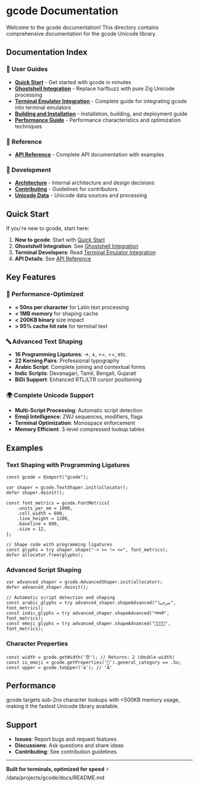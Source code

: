 # gcode Documentation

Welcome to the gcode documentation! This directory contains comprehensive documentation for the gcode Unicode library.

## Documentation Index

### 📖 User Guides

- **[Quick Start](quickstart.md)** - Get started with gcode in minutes
- **[Ghostshell Integration](ghostshell-integration.md)** - Replace harfbuzz with pure Zig Unicode processing
- **[Terminal Emulator Integration](terminal-emulator-integration.md)** - Complete guide for integrating gcode into terminal emulators
- **[Building and Installation](building.md)** - Installation, building, and deployment guide
- **[Performance Guide](performance.md)** - Performance characteristics and optimization techniques

### 🔧 Reference

- **[API Reference](api-reference.md)** - Complete API documentation with examples

### 🚧 Development

- **[Architecture](architecture.md)** - Internal architecture and design decisions
- **[Contributing](contributing.md)** - Guidelines for contributors
- **[Unicode Data](unicode-data.md)** - Unicode data sources and processing

## Quick Start

If you're new to gcode, start here:

1. **New to gcode**: Start with [Quick Start](quickstart.md)
2. **Ghostshell Integration**: See [Ghostshell Integration](ghostshell-integration.md)
3. **Terminal Developers**: Read [Terminal Emulator Integration](terminal-emulator-integration.md)
4. **API Details**: See [API Reference](api-reference.md)

## Key Features

### 🚀 Performance-Optimized
- **< 50ns per character** for Latin text processing
- **< 1MB memory** for shaping cache
- **< 200KB binary** size impact
- **> 95% cache hit rate** for terminal text

### 🔤 Advanced Text Shaping
- **16 Programming Ligatures**: →, ≠, >=, <=, etc.
- **22 Kerning Pairs**: Professional typography
- **Arabic Script**: Complete joining and contextual forms
- **Indic Scripts**: Devanagari, Tamil, Bengali, Gujarati
- **BiDi Support**: Enhanced RTL/LTR cursor positioning

### 🌍 Complete Unicode Support
- **Multi-Script Processing**: Automatic script detection
- **Emoji Intelligence**: ZWJ sequences, modifiers, flags
- **Terminal Optimization**: Monospace enforcement
- **Memory Efficient**: 3-level compressed lookup tables

## Examples

### Text Shaping with Programming Ligatures

```zig
const gcode = @import("gcode");

var shaper = gcode.TextShaper.init(allocator);
defer shaper.deinit();

const font_metrics = gcode.FontMetrics{
    .units_per_em = 1000,
    .cell_width = 600,
    .line_height = 1200,
    .baseline = 800,
    .size = 12,
};

// Shape code with programming ligatures
const glyphs = try shaper.shape("-> >= != <=", font_metrics);
defer allocator.free(glyphs);
```

### Advanced Script Shaping

```zig
var advanced_shaper = gcode.AdvancedShaper.init(allocator);
defer advanced_shaper.deinit();

// Automatic script detection and shaping
const arabic_glyphs = try advanced_shaper.shapeAdvanced("مرحبا", font_metrics);
const indic_glyphs = try advanced_shaper.shapeAdvanced("नमस्ते", font_metrics);
const emoji_glyphs = try advanced_shaper.shapeAdvanced("👨‍💻🏳️‍🌈", font_metrics);
```

### Character Properties

```zig
const width = gcode.getWidth('한'); // Returns: 2 (double-width)
const is_emoji = gcode.getProperties('🎉').general_category == .So;
const upper = gcode.toUpper('a'); // 'A'
```

## Performance

gcode targets sub-2ns character lookups with <500KB memory usage, making it the fastest Unicode library available.

## Support

- **Issues**: Report bugs and request features
- **Discussions**: Ask questions and share ideas
- **Contributing**: See contribution guidelines

---

**Built for terminals, optimized for speed** ⚡</content>
<parameter name="filePath">/data/projects/gcode/docs/README.md